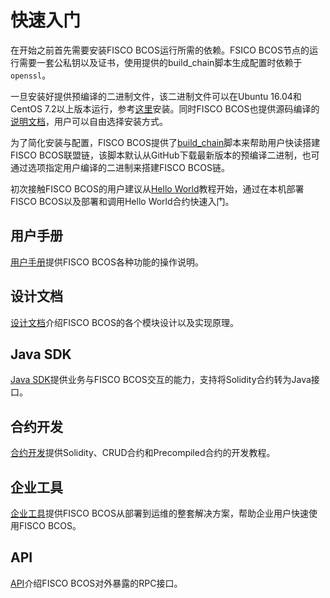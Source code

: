 # 快速入门

在开始之前首先需要安装FISCO BCOS运行所需的依赖。FSICO BCOS节点的运行需要一套公私钥以及证书，使用提供的build_chain脚本生成配置时依赖于`openssl`。

一旦安装好提供预编译的二进制文件，该二进制文件可以在Ubuntu 16.04和CentOS 7.2以上版本运行，参考[这里](manual/install.html#id2)安装。同时FISCO BCOS也提供源码编译的[说明文档](manual/install.html#id3)，用户可以自由选择安装方式。

为了简化安装与配置，FISCO BCOS提供了[build_chain](manual/build_chain.md)脚本来帮助用户快读搭建FISCO BCOS联盟链，该脚本默认从GitHub下载最新版本的预编译二进制，也可通过选项指定用户编译的二进制来搭建FISCO BCOS链。

初次接触FISCO BCOS的用户建议从[Hello World](manual/hello_world.md)教程开始，通过在本机部署FISCO BCOS以及部署和调用Hello World合约快速入门。

## 用户手册

[用户手册](manual/index.html)提供FISCO BCOS各种功能的操作说明。

## 设计文档

[设计文档](design/index.html)介绍FISCO BCOS的各个模块设计以及实现原理。

## Java SDK

[Java SDK](sdk/index.html)提供业务与FISCO BCOS交互的能力，支持将Solidity合约转为Java接口。

## 合约开发

[合约开发](developer/index.html)提供Solidity、CRUD合约和Precompiled合约的开发教程。

## 企业工具

[企业工具](enterprise/index.html)提供FISCO BCOS从部署到运维的整套解决方案，帮助企业用户快速使用FISCO BCOS。

## API

[API](api.md)介绍FISCO BCOS对外暴露的RPC接口。
